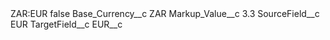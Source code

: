 <?xml version="1.0" encoding="UTF-8"?>
<CustomMetadata xmlns="http://soap.sforce.com/2006/04/metadata" xmlns:xsi="http://www.w3.org/2001/XMLSchema-instance" xmlns:xsd="http://www.w3.org/2001/XMLSchema">
    <label>ZAR:EUR</label>
    <protected>false</protected>
    <values>
        <field>Base_Currency__c</field>
        <value xsi:type="xsd:string">ZAR</value>
    </values>
    <values>
        <field>Markup_Value__c</field>
        <value xsi:type="xsd:double">3.3</value>
    </values>
    <values>
        <field>SourceField__c</field>
        <value xsi:type="xsd:string">EUR</value>
    </values>
    <values>
        <field>TargetField__c</field>
        <value xsi:type="xsd:string">EUR__c</value>
    </values>
</CustomMetadata>
